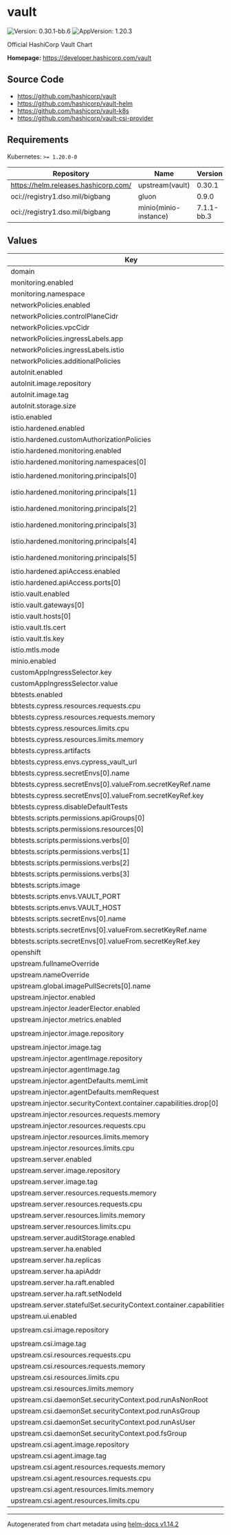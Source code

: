 # vault

![Version: 0.30.1-bb.6](https://img.shields.io/badge/Version-0.30.1--bb.6-informational?style=flat-square) ![AppVersion: 1.20.3](https://img.shields.io/badge/AppVersion-1.20.3-informational?style=flat-square)

Official HashiCorp Vault Chart

**Homepage:** <https://developer.hashicorp.com/vault>

## Source Code

* <https://github.com/hashicorp/vault>
* <https://github.com/hashicorp/vault-helm>
* <https://github.com/hashicorp/vault-k8s>
* <https://github.com/hashicorp/vault-csi-provider>

## Requirements

Kubernetes: `>= 1.20.0-0`

| Repository | Name | Version |
|------------|------|---------|
| https://helm.releases.hashicorp.com/ | upstream(vault) | 0.30.1 |
| oci://registry1.dso.mil/bigbang | gluon | 0.9.0 |
| oci://registry1.dso.mil/bigbang | minio(minio-instance) | 7.1.1-bb.3 |

## Values

| Key | Type | Default | Description |
|-----|------|---------|-------------|
| domain | string | `"dev.bigbang.mil"` |  |
| monitoring.enabled | bool | `false` |  |
| monitoring.namespace | string | `"monitoring"` |  |
| networkPolicies.enabled | bool | `false` |  |
| networkPolicies.controlPlaneCidr | string | `"0.0.0.0/0"` |  |
| networkPolicies.vpcCidr | string | `"0.0.0.0/0"` |  |
| networkPolicies.ingressLabels.app | string | `"istio-ingressgateway"` |  |
| networkPolicies.ingressLabels.istio | string | `"ingressgateway"` |  |
| networkPolicies.additionalPolicies | list | `[]` |  |
| autoInit.enabled | bool | `true` |  |
| autoInit.image.repository | string | `"registry1.dso.mil/ironbank/big-bang/base"` |  |
| autoInit.image.tag | string | `"2.1.0"` |  |
| autoInit.storage.size | string | `"2Gi"` |  |
| istio.enabled | bool | `false` |  |
| istio.hardened.enabled | bool | `false` |  |
| istio.hardened.customAuthorizationPolicies | list | `[]` |  |
| istio.hardened.monitoring.enabled | bool | `true` |  |
| istio.hardened.monitoring.namespaces[0] | string | `"monitoring"` |  |
| istio.hardened.monitoring.principals[0] | string | `"cluster.local/ns/monitoring/sa/monitoring-grafana"` |  |
| istio.hardened.monitoring.principals[1] | string | `"cluster.local/ns/monitoring/sa/monitoring-monitoring-kube-alertmanager"` |  |
| istio.hardened.monitoring.principals[2] | string | `"cluster.local/ns/monitoring/sa/monitoring-monitoring-kube-operator"` |  |
| istio.hardened.monitoring.principals[3] | string | `"cluster.local/ns/monitoring/sa/monitoring-monitoring-kube-prometheus"` |  |
| istio.hardened.monitoring.principals[4] | string | `"cluster.local/ns/monitoring/sa/monitoring-monitoring-kube-state-metrics"` |  |
| istio.hardened.monitoring.principals[5] | string | `"cluster.local/ns/monitoring/sa/monitoring-monitoring-prometheus-node-exporter"` |  |
| istio.hardened.apiAccess.enabled | bool | `true` |  |
| istio.hardened.apiAccess.ports[0] | string | `"8200"` |  |
| istio.vault.enabled | bool | `true` |  |
| istio.vault.gateways[0] | string | `"istio-system/main"` |  |
| istio.vault.hosts[0] | string | `"vault.{{ .Values.domain }}"` |  |
| istio.vault.tls.cert | string | `""` |  |
| istio.vault.tls.key | string | `""` |  |
| istio.mtls.mode | string | `"STRICT"` |  |
| minio.enabled | bool | `false` |  |
| customAppIngressSelector.key | string | `"vault-ingress"` |  |
| customAppIngressSelector.value | bool | `true` |  |
| bbtests.enabled | bool | `false` |  |
| bbtests.cypress.resources.requests.cpu | int | `2` |  |
| bbtests.cypress.resources.requests.memory | string | `"8Gi"` |  |
| bbtests.cypress.resources.limits.cpu | int | `2` |  |
| bbtests.cypress.resources.limits.memory | string | `"8Gi"` |  |
| bbtests.cypress.artifacts | bool | `true` |  |
| bbtests.cypress.envs.cypress_vault_url | string | `"http://vault.vault.svc:8200"` |  |
| bbtests.cypress.secretEnvs[0].name | string | `"cypress_token"` |  |
| bbtests.cypress.secretEnvs[0].valueFrom.secretKeyRef.name | string | `"vault-token"` |  |
| bbtests.cypress.secretEnvs[0].valueFrom.secretKeyRef.key | string | `"key"` |  |
| bbtests.cypress.disableDefaultTests | bool | `false` |  |
| bbtests.scripts.permissions.apiGroups[0] | string | `""` |  |
| bbtests.scripts.permissions.resources[0] | string | `"configmaps"` |  |
| bbtests.scripts.permissions.verbs[0] | string | `"create"` |  |
| bbtests.scripts.permissions.verbs[1] | string | `"delete"` |  |
| bbtests.scripts.permissions.verbs[2] | string | `"list"` |  |
| bbtests.scripts.permissions.verbs[3] | string | `"get"` |  |
| bbtests.scripts.image | string | `"registry1.dso.mil/ironbank/big-bang/base:2.1.0"` |  |
| bbtests.scripts.envs.VAULT_PORT | string | `"80"` |  |
| bbtests.scripts.envs.VAULT_HOST | string | `"http://vault"` |  |
| bbtests.scripts.secretEnvs[0].name | string | `"vault_token"` |  |
| bbtests.scripts.secretEnvs[0].valueFrom.secretKeyRef.name | string | `"vault-token"` |  |
| bbtests.scripts.secretEnvs[0].valueFrom.secretKeyRef.key | string | `"key"` |  |
| openshift | bool | `false` |  |
| upstream.fullnameOverride | string | `"vault-vault"` |  |
| upstream.nameOverride | string | `"vault"` |  |
| upstream.global.imagePullSecrets[0].name | string | `"private-registry"` |  |
| upstream.injector.enabled | string | `"-"` |  |
| upstream.injector.leaderElector.enabled | bool | `false` |  |
| upstream.injector.metrics.enabled | bool | `true` |  |
| upstream.injector.image.repository | string | `"registry1.dso.mil/ironbank/hashicorp/vault/vault-k8s"` |  |
| upstream.injector.image.tag | string | `"v1.7.0"` |  |
| upstream.injector.agentImage.repository | string | `"registry1.dso.mil/ironbank/hashicorp/vault"` |  |
| upstream.injector.agentImage.tag | string | `"1.20.3"` |  |
| upstream.injector.agentDefaults.memLimit | string | `"250Mi"` |  |
| upstream.injector.agentDefaults.memRequest | string | `"250Mi"` |  |
| upstream.injector.securityContext.container.capabilities.drop[0] | string | `"ALL"` |  |
| upstream.injector.resources.requests.memory | string | `"256Mi"` |  |
| upstream.injector.resources.requests.cpu | string | `"250m"` |  |
| upstream.injector.resources.limits.memory | string | `"256Mi"` |  |
| upstream.injector.resources.limits.cpu | string | `"250m"` |  |
| upstream.server.enabled | bool | `true` |  |
| upstream.server.image.repository | string | `"registry1.dso.mil/ironbank/hashicorp/vault"` |  |
| upstream.server.image.tag | string | `"1.20.3"` |  |
| upstream.server.resources.requests.memory | string | `"256Mi"` |  |
| upstream.server.resources.requests.cpu | string | `"250m"` |  |
| upstream.server.resources.limits.memory | string | `"256Mi"` |  |
| upstream.server.resources.limits.cpu | string | `"250m"` |  |
| upstream.server.auditStorage.enabled | bool | `true` |  |
| upstream.server.ha.enabled | bool | `true` |  |
| upstream.server.ha.replicas | int | `1` |  |
| upstream.server.ha.apiAddr | string | `"https://vault.dev.bigbang.mil"` |  |
| upstream.server.ha.raft.enabled | bool | `true` |  |
| upstream.server.ha.raft.setNodeId | bool | `true` |  |
| upstream.server.statefulSet.securityContext.container.capabilities.drop[0] | string | `"ALL"` |  |
| upstream.ui.enabled | bool | `true` |  |
| upstream.csi.image.repository | string | `"registry1.dso.mil/ironbank/hashicorp/vault-csi-provider"` |  |
| upstream.csi.image.tag | string | `"v1.5.1"` |  |
| upstream.csi.resources.requests.cpu | string | `"50m"` |  |
| upstream.csi.resources.requests.memory | string | `"128Mi"` |  |
| upstream.csi.resources.limits.cpu | string | `"50m"` |  |
| upstream.csi.resources.limits.memory | string | `"128Mi"` |  |
| upstream.csi.daemonSet.securityContext.pod.runAsNonRoot | bool | `true` |  |
| upstream.csi.daemonSet.securityContext.pod.runAsGroup | int | `1000` |  |
| upstream.csi.daemonSet.securityContext.pod.runAsUser | int | `100` |  |
| upstream.csi.daemonSet.securityContext.pod.fsGroup | int | `1000` |  |
| upstream.csi.agent.image.repository | string | `"registry1.dso.mil/ironbank/hashicorp/vault"` |  |
| upstream.csi.agent.image.tag | string | `"1.20.3"` |  |
| upstream.csi.agent.resources.requests.memory | string | `"256Mi"` |  |
| upstream.csi.agent.resources.requests.cpu | string | `"250m"` |  |
| upstream.csi.agent.resources.limits.memory | string | `"256Mi"` |  |
| upstream.csi.agent.resources.limits.cpu | string | `"250m"` |  |

----------------------------------------------
Autogenerated from chart metadata using [helm-docs v1.14.2](https://github.com/norwoodj/helm-docs/releases/v1.14.2)
